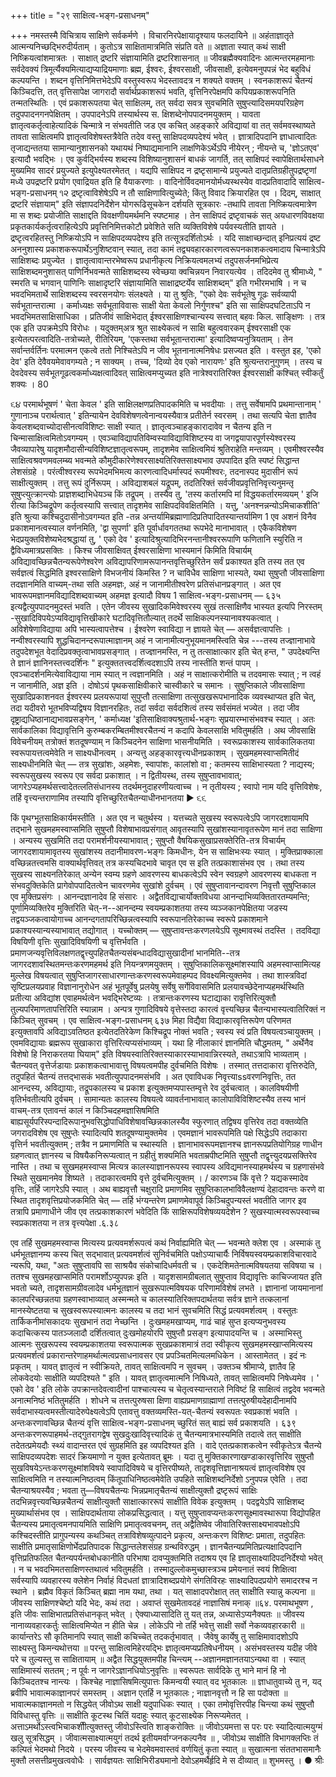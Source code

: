 +++
title = "२९ साक्षित्व-भङ्ग-प्रसाधनम्"

+++
नमस्तस्मै विचित्राय साक्षिणे सर्वकर्मणे । विचारनिरपेक्षायादृश्याय फलदायिने ॥ अहंताज्ञातृते आत्मन्यनिच्छद्भिरुदीर्यताम् । कुतोऽत्र साक्षितामात्रमिति संप्रति वते ॥ अज्ञाता स्यात् कथं साक्षी निष्क्रियत्वांशमात्रतः । साक्षात् द्रष्टरि संज्ञायामिति द्रष्टरिशासनात् ॥ 
जीवब्रह्मैक्यवादिनः आत्मन्तरमहमानाः सर्वदेवक्यं त्रिमूर्त्यैक्यमित्याद्यप्याद्रियमाणाः ब्रह्म, ईश्वरः, ईश्वरसाक्षी, जीवसाक्षी, इत्येवमनुपपन्नं भेद बहुविधं कल्पयन्ति । शब्दन वृत्तिनिमित्तभेदेऽपि वस्तुस्वरूप भेदस्तावदत्र न शक्यते वक्तम् । स्वनकाशरूपं चैतन्यं किञ्चिदत्ति, तत् वृत्तिसापेक्ष जागरादौ सर्वार्थप्रकाशरूपं भवति, वृत्तिनिरपेक्षमपि कपियप्रकाशरूपनिति तन्मतस्थितिः । एवं प्रकाशरूपतया चेत् साक्षिलम्, तत् सर्वदा सवत्र सुवचमिति सुषुप्त्यादिसमयपरिग्रहेण तदुपपादनगनपेक्षितम् । उपपादनेऽपि तस्यार्थस्य स. क्षिशब्देनोपपादनमयुक्तम् । यावता ज्ञातृत्वकर्तृत्वाहेत्यादिकं चिन्मात्रे न संभवतीति जड एव कचित् अहङ्कारे अविद्यायां वा तत् सर्वमवस्थाष्यते तावता साक्षित्वमपि ज्ञातृत्वविशेषस्तत्रैवेति तदेव वस्तु साक्षिपदव्यपदेश्यं भवेत् । ज्ञात्रादिपदानि ज्ञाधात्वादितः तृजाद्यन्ततया सामान्यानुशासनको यथायथं निष्पाद्यमानानि लाक्षणिकेऽर्थेऽपि नीयेरन् ; नीयन्ते च, 'ज्ञोऽतएव' इत्यादौ भवद्भिः । एव कुर्वद्भिर्यस्य शब्दस्य विशिष्यानुशासनं बाधकं जागर्ति, तत् साक्षिपदं स्वापेक्षितार्थसाधने मुख्यमिव सादरं प्रयुज्यते इत्युपेक्ष्यतरमेतत् । यद्यपि साक्षिपद न द्रष्टृसामान्ये प्रयुज्यते दातृप्रतिग्रहीतुपद्रष्टृणां मध्ये उपद्रष्टरि प्रयोग एवाद्रियत इति हि वैयाकरणाः । वादिनोर्विवदमानयोर्मध्यस्थस्येव वादप्रतिवादादि
साक्षित्व-भङ्ग-प्रसाधनम् 
૧૨ 
द्रष्टृत्वाविशेषेऽपि न तौ साक्षिणावित्युच्येते; किंतु विवाद क्रियारहित एव । दिदम्, साक्षात् द्रष्टरि संज्ञायाम्" इति संज्ञापदनिर्देशेन योगरूढिसूचकेन दर्शयति सूत्रकारः -तथापि तावता निष्क्रियत्वमात्रेण मा स शब्दः प्रयोजीति साक्षाद्दति विवक्षणीयमर्थमनि स्पष्टमाह । तेन साक्षिपदं द्रष्टृवाचकं सत् अयधारणविवक्षया प्रकृतकार्यकर्तृत्वराहित्येऽपि प्रवृत्तिनिमित्तकोटौ प्रवेशिते सति व्यक्तिविशेषे पर्यवस्यतीति ज्ञायते । द्रष्टृत्वरहितस्तु निष्क्रियोऽपि न साक्षिपदव्यपदेश्य इति तत्सूत्रदर्शितोऽर्थः । यदि साक्षाच्छन्दात् इनिप्रत्ययं द्रष्ट अननुशास्य प्रकाशकरूपार्थेऽनुशिष्टवान् स्यात्, तदा कामं तद्व्यवहारकारणत्वरूपनकाशकत्वमादाय चिन्मात्रेऽपि साक्षिशब्दः प्रयुज्येत । ज्ञातृत्वावान्तरभेष्वरूप प्रधानीकृत्य निक्रियत्वमलभ्यं तदुपसर्जनमभिप्रेत्य साक्षिशब्दमनुशासत् पाणिर्निभवन्मते साक्षिशब्दस्य स्वेच्छया क्वचिन्नयन निवारयत्येव । तदिदमेव तु श्रीमाध्ये, " स्मरति च भगवान् पाणिनिः साक्षादृष्टरि संज्ञायामिति साक्षाद्रष्टर्येव साक्षिशब्दम्" इति गभीरमभाषि । न च भवदभिमतार्थे साक्षिशब्दस्य स्वरसनयोगः संलक्ष्यते । या तु श्रुतिः, "एको देवः सर्वभूतेषु गूढः सर्वव्यापी सर्वभूतान्तरात्मा । कर्माध्यक्षः सर्वभूताविवासः साक्षी येता केवलो निर्गुणश्च" इति सा साक्षिपदघटिताऽपि न भवदभिमतसाक्षिसाधिका । प्रतिजीवं साक्षिभेदात् ईश्वरसाक्षिणश्चान्यस्य सत्त्वात् बहवः किल. साङ्क्षिणः । तत्र एक इति उपक्रमेऽपि विरोधः । यदुक्तम्अत्र श्रुत साक्ष्येकत्वं न साक्षि बहुत्ववारकम् ईश्वरसाक्षी एक इत्येतत्परत्वादिति-तत्रोच्यते, रीतिरियम्, 'एकस्तथा सर्वभूतान्तरात्मा' इत्यादिष्वप्यनुत्रियताम् । तेन सर्वान्तर्वर्तिनः परमात्मन एकत्वे ततो निश्चितेऽपि न जीव भूतनानात्मनिषेधः प्रसज्यत इति । वस्तुत इह, 'एको देव' इति देवैवयमेवावगम्यते ; न साक्यम् । तच्च, 'दिव्यो देव एको नारायणः' इति श्रुत्यन्तरानुगुणम् । तस्य च देवदेवस्य सर्वभूतगूढत्वकर्माध्यक्षत्वादिवत् साक्षित्वमप्युच्यत इति नात्रेश्वरातिरिक्त ईश्वरसाक्षी कश्चित् स्वीकर्तुं शक्यः । 
80 

૬૪ 
परमार्थभूषणं 
' चेता केवल ' इति साक्षिलक्षणप्रतिपादकमिति च भवदीयाः । तत्तु सर्वेषामपि प्रथमान्तानाम् ' गुणानाञ्च परार्थत्वात् ' इतिन्यायेन देवविशेषणत्वेनान्वयस्यैवात्र प्रतीतेर्न स्वरसम् । तथा सत्यपि चेता ज्ञातैव केवलशब्दवाच्योदासीनत्वविशिष्टः साक्षी स्यात् । ज्ञातृत्वञ्चाहङ्कारादावेव न चैतन्य इति न चिन्मासाक्षित्वमितोऽवगम्यम् । एवञ्चाविद्यापतिविम्वस्याविद्याविशिष्टस्य वा जगद्वयापारपूर्णस्येश्वरस्य जैवव्यापारेषु यादृशमौदासीन्यविशिष्टज्ञातृत्वरूपम्, तादृशमेव साक्षित्वमियं श्रुतिराहेति मन्तव्यम् । एवमीश्वरस्यैव साक्षित्वश्रवणमवलम्ब्य भवन्मते कौमुदीकारेणेश्वरसाक्ष्यतिरिक्तसाक्ष्यभाव उपपादित इति स्पष्टं सिद्धान्त लेशसंग्रहे । परंत्वीश्वरस्य रूपभेदमभिमत्य कारणत्वादिधर्मास्पदं रूपमीश्वरः, तदनास्पद मुदासीनं रूपं साक्षीत्युक्तम् । तत्तु रूपं दुर्निरूपम् । अविद्याशबलं यद्रूपम्, तदतिरिक्तं सर्वजीवप्रवृत्तिनिवृत्त्यनुमन्तृ सुषुप्त्युत्क्रान्त्योः प्राज्ञशब्दाभिधेयञ्च किं तद्रूपम् । तस्यैव तु, 'तस्य कर्तारमपि मां विद्धयकर्तारमव्ययम् ' इजि रीत्या किञ्चिद्रूपेण कर्तृत्वस्यापि सत्त्वात् तादृशमेव साक्षिपदविवक्षितमिति । यत्तु, 'अनश्नन्नन्योऽमिचाकशीति' इति श्रुत्या कश्चिदुदासीनोऽवगम्यत इति -तन्न अन्तर्यामिब्रह्माणादिप्रतिपादितस्यान्तर्यामिण 
1 
एव 
अशनं 
विनैव प्रकाशमानत्वस्याल वर्णनमिति, 'द्वा सुपर्णा' इति पूर्वार्धावगततथा रूपभेदे मानाभावात् । 
एकैकविशेषण भेदप्रयुक्तविशेष्यभेदश्रद्धायां तु, ' एको देव ' इत्यादिश्रुत्यादिभिरनन्तानीश्वररूपाणि फणितानि स्युरिति न द्वैविध्यमात्रप्रसक्तिः । 
किश्च जीवसाक्षिवत् ईश्वरसाक्षिणा भास्यमानं किमिति विचार्यम् अविद्यावच्छिन्नचैतन्यरूपेणेश्वरेण अविद्यापरिणामरूपानन्तवृत्तिच्छुरितेन सर्वं प्रकाश्यत इति तस्य तत एव सर्वज्ञत्वं सिद्धमिति इश्वरसाक्षिणे विभजनीयं किमस्ति ? न चाविधैव साक्षिणा भास्यते, यथा सुषुप्तौ जीवसाक्षिणा तदज्ञानमिति वाच्यम्-तथा सति अहमज्ञः, अहं न जानामीतीश्वरेण प्रतिसंधानप्रङ्गात् । अत एव भावरूपमज्ञानमविद्यादिशब्दवाच्यम् अहमज्ञ इत्यादौ विषय 
1 
साक्षित्व-भङ्ग-प्रसाधनम् 
— 
६३५ 
इत्यद्वैत्युपपादनमुदस्तं भवति । एतेन जीवस्य सुखादिकमिवेश्वरस्य सुखं तत्साक्षिणैव भास्यत इत्यपि निरस्तम् -सुखादिविपयेऽप्यविद्यावृत्तिखीकारे घटादिवृत्तितौल्यात् तदर्थे साक्षिकल्पनस्यानावश्यकत्वात् । अविशेषेणाविद्याया अपि भास्यत्वापत्तेश्च । ईश्वरेण स्वाविद्या न ज्ञायते चेत् — असर्वज्ञत्वापत्तिः । नन्वीश्वरस्यापि शुद्धचिदानन्दरूपात्माज्ञानम् अहं न जानामीत्यनुभूयमानमस्त्विति चेन्न ---तस्य तज्ज्ञानाभावे तदुपदेशभूत वेदादिप्रवक्तृत्वाभावप्रसङ्गात् । तज्ज्ञानमस्ति, न तु तत्साक्षात्कार इति चेत् हन्त, " उपदेक्ष्यन्ति ते ज्ञानं ज्ञानिनस्तत्त्वदर्शिनः " इत्युक्ततत्त्वदर्शित्वदशाऽपि तस्य नास्तीति शन्तं पापम् । एवञ्चादर्शनमित्येवाविद्याया नाम स्यात् न त्वज्ञानमिति । अहं न साक्षात्करोमीति च तदवमासः स्यात् ; न त्वहं न जानामीति, अज्ञ इति । दोषोऽयं पृथकसाक्षिवीकारे चास्वीकारे च समानः । सुषुप्तिकाले जीवसाक्षिणा सुखादिप्रकाशनवत ईश्वरस्य प्रलयरूपायां सुपुप्तौ तत्साक्षिणा तत्सुखखरूपभानादिक व्यवस्थाप्यत इति चेत्, तदा यदीवरो भूतभविप्यद्विषय विज्ञानरहितः, तदां सर्वदा सर्वदशित्वं तस्य सर्वसंमतं भज्येत । तदा जीव दृष्ट्राद्यधिष्ठानाद्यभावप्रसङ्गेन, ' कर्माध्यक्ष 'इतिसाक्षिवाक्यश्रुतार्थ-भङ्गः सृप्रयारम्भासंभवश्च स्यात् । अतः सार्वकालिका विद्यावृत्तिनि कुरुम्बकरम्बितमीश्वरचैतन्यं न कदापि केवलसाक्षि भवितुमर्हति । 
अथ जीवसाक्षि विवेचनीयम् तत्रोक्तं शतदूषण्याम् न किञ्चिदनेन साक्षिणा भासनीयमिति । स्वरूप्रकाशस्य सार्वकालिकतया स्वरूपायत्तत्वमेवेति न साक्ष्यधीनत्वम् । अन्यत्तु अहङ्कारवृत्त्यधीनप्रकाशम् । सुखमहमस्वाप्समितीदं साक्ष्यधीनमिति चेत् — तत्र सुखांशः, अहमेशः, स्वापांशः, कालांशो वा ; कतमस्य साक्षिभास्यता ? नाद्यस्य; स्वरूपसुखस्य स्वरूप एव सर्वदा प्रकाशात् । न द्वितीयस्थ, तस्य सुषुप्तावभावात्; जागरेऽप्यहमर्थसत्त्वादेतत्लतिसंधानस्य तदर्थमनुदाहरणीयत्वाच्च । न तृतीयस्य ; स्वापो नाम यदि वृत्तिविशेषः, तर्हि वृत्त्यन्तराणामिव तस्यापि वृत्तिच्छुरितचैतन्याधीनभानतया 
► 
૬૬ 

किं पृथग्भूतसाक्षिकार्यमस्तीति । अत एव न चतुर्थस्य । यत्तच्यते सुखस्य स्वरूपत्वेऽपि जागरदशायामपि तद्भाने सुखमहमस्वाप्समिति सुषुप्तौ विशेषाभावप्रसंगात् आवृतस्यापि सुखांशस्यानावृतरूपेण मानं तदा साक्षिणा । अन्यस्य सुखमिति तदा परामर्शनीयस्याभावात् ; सुषुप्तौ वैषयिकसुखाप्रसक्तेरिति-तत्र विचार्यम् जागरदशायामावृतस्य सुखांशस्य तदानीमावरण-भङ्गः किमधीनः, येन स साक्षिभःस्यः स्यात् । मुक्तिप्राक्काला वच्छिन्नतत्त्वमसि वाक्यार्थवृत्तिवत् तत्र कस्यचिदभावे चावृत एव स इति तत्प्रकाशासंभव एव । तथा तस्य सुखस्य साक्ष्यनतिरेकात् अन्येन स्वम्य ग्रहणे आवरणस्य बाधकत्वेऽपि स्वेन स्वग्रहणे आवरणस्य बाधकता न संभवदुक्तिकेति प्रागेवोपपादितत्वेन चावरणमेव सुखांशे दुर्वचम् । एवं सुषुप्तावानन्दावरण निवृत्तौ सुषुप्तिकाल एव मुक्तिप्रसंगः । आनन्दज्ञानादेव हि संसारः । अद्वैतविद्याचार्योक्तविधया आनन्दाभिव्यक्तितारतम्यमन्ति; पूर्णामिव्यक्तिरेव मुक्तिरिति चेत्-न--आनन्दम्य स्वयम्प्रकाशतया तस्य व्यञ्जकानपेक्षितया जडस्य तद्वयञ्जकत्वायोगाच्च आनन्दगतापरिच्छिन्नत्वस्यापि स्वरूपानतिरेकाच्च 
स्वरूपे प्रकाशमाने प्रकाश्यस्यान्यस्याभावात् तद्योगात् । 
यच्चोक्तम् — सुषुप्तावन्तःकरणलयेऽपि सूक्ष्मावस्थं तदस्ति । तदविद्या विषयिणी वृत्तिः सुखादिविषयिणी च वृत्तिर्भवति । प्रमाणजन्यवृत्तिविलक्षणतद्वृत्त्युपहितचैतन्यसंबन्धादविद्यासुखादीनां भानमिति--तत्र जागरदशावस्थितमन्तःकरणमहमर्थ इति नियन्त्रणमयुक्तम् । सुषुप्तिकालिकसूक्ष्मांशस्यापि अहमस्वाप्सामित्यह मुल्लेख विषयत्वात् सुषुप्तिजागरसाधारणान्तःकरणस्वरूपमेवाहम्पद विवक्ष्यमित्युक्तमेव । तथा शास्त्रविदां सृष्टिप्रलयप्रवाह विज्ञानानुरोधेन अहं भूतपूर्वेषु प्रलयेषु सर्वेषु सर्गेविवासमिति प्रलयावच्छेदेनाप्यहमर्थस्थिति प्रतीत्या अविद्यांश एवाहमर्थत्वेन भवद्भिरेष्टव्यः । तत्रान्तःकरणस्य घटाद्याका रावृत्तिरित्युक्तौ तुल्यपरिमाणतापत्तिरिति स्यान्नाम । अन्पत्र गुणादिविषये वृत्तेस्तदा कारत्वं वृत्त्यच्छिन्न चैतन्यभास्यत्वातिरिक्तं न किञ्चित् सुवचम् । एव
साक्षित्व-भङ्ग-प्रसाधनम् 
६३७ 
मिहा विद्यैवा विद्याकारवृत्तिरूपेण परिणमत इत्युक्तावपि अविद्याऽवतिष्ठत इत्येतदतिरेकेण किश्चिद्रूप नोक्तं भवति ; स्वस्य स्वं प्रति विषयत्वञ्चायुक्तम् । एवमविद्यायाः ब्रह्मरूप सुखाकारा वृत्तिरित्यप्यसंभाव्यम् । यथा हि नीलाकारं ज्ञानमिति चौद्धमतम्, " अर्थेनैव विशेषो हि निराकरतया घियाम्" इति विषयस्वातिरिक्तस्याकारस्याभावान्निरस्यते, तथाऽत्रापि भाव्यताम् । चैतन्यवत् वृत्तेर्जडायाः प्रकाशकत्वाभावात्तु विषयत्वमपीह दुर्वचमिति विशेषः । तस्मात् तत्तदाकारा वृत्तिरुदेति, तदुपहितं चैतन्यं तत्तद्भासकं भवतीत्युपपादनमसंभवि । अत एवाविधक निवृत्त्याssवरणनिवृत्तिः, तत आनन्दस्य, अविद्यायाः, तद्रूपकालस्य च प्रकाश इत्युक्तमप्यपास्तम्वृत्ते रेव दुर्वचत्वात् । कालविषयीणी वृतिर्भवतीत्यपि दुर्वचम् । सामान्यतः कालस्य विषयत्वे व्यावर्तनाभावात् कालोपाविविशिष्टस्यैव तस्य भानं वाचम्-तत्र एतावन्तं कालं न किञ्चिदहमज्ञासिषमिति बाह्यसूर्यपरिस्पन्दादिरूपानुभवसिद्धोपाधिविशेषावच्छिन्नकालस्यैव स्फुरणात् तद्विषय वृत्तिरेव तदा वक्तव्येति जगरादविशेष एव सुषुप्तेः स्यादित्यपि शतदूषण्यामुक्तमेव । एवमज्ञानं भावरूपमिति पक्षे सिद्धेऽपि तदाकारा वृत्तिर्न भवतीत्युक्तम् ; तत्रैव न प्रमाणमिति च स्थास्यति । ज्ञानाभावरूपमज्ञानश्च ज्ञानरूपप्रतियोगिग्रह णाधीन ग्रहणत्वात् ज्ञानस्य च विषयैकनिरूप्यत्वात् न ग्रहीतुं शक्यमिति भवताम्रपीष्टमिति सुषुप्तौ तद्वृत्त्युदयप्रसक्तिरेव नास्ति । तथा च सुखमहमस्वाप्स मित्यत्र कालस्याज्ञानरूपस्य स्वापस्य अविद्यमानस्याहमर्थस्य च ग्रहणासंभवे स्थिते सुखमानमेव शिष्यते । तदाकारत्वमपि वृत्ते दुर्वचमित्युक्तम् । 
/ 
कारणञ्च किं वृत्ते ? यद्यकस्मादेव वृत्तिः, तर्हि जागरेऽपि स्यात् । अथ बाह्यवृत्तौ चक्षुरादि प्रमाणमिव सुषुप्तिकालभाविवैलक्षण्यं देहादावन्तः करणे वा स्थित तादृशवृत्तिप्रयोजकमिति चेत् — तर्हि भंग्यन्तरेण प्रमाणमेवापूर्व किञ्चिदुपन्यस्तं भवतीति जागर इव तत्रापि प्रमाणाधीने जीव एव तत्प्रकाशकारणं भवेदिति किं साक्षिरूपविशेषव्ययदेशेन ? सुखस्यात्मस्वरूपस्वाच्च स्वप्रकाशतया न तत्र वृत्त्यपेक्षा 
.६.३८ 

एव तर्हि सुखमहमस्वाप्स मित्यस्य प्रत्यवमर्शरूपत्वं कथं निर्वाह्यमिति चेत् — भवन्मते क्लेश एव । अस्माकं तु धर्मभूतज्ञानम्य कस्य चित् सद्भावात् प्रत्यवमर्शत्वं सुनिर्वचमिति पक्षोऽप्याचार्यैः निर्विषयस्वयम्प्रकाशविचारवादे न्यरूपि, यथा, "अतः सुषुप्तावपि सा साश्रयैव संकोचादिधर्मवती च । एकदेशिमतेनात्मविषयतया सविषया च । ततश्च सुखमहखाप्समिति परामर्शोऽप्युपपन्नः इति । यादृशसामग्रीबलात् सुषुप्ताव विद्यावृत्तिः काचिज्जायत इति भवतो च्यते, तादृशसामग्रीवलादेव धर्मभूतज्ञानं सुखरूपात्मविषयक परिणामविशेषं लभते । ज्ञानानां जायमानानां कालपरिच्छन्नतया ग्रहणस्वाभाव्यात् अस्मन्मते च कालस्यातिरिक्तपदार्थतया सर्वत्र ज्ञाने तत्कलानां मानस्येष्टतया च सुखस्वरूपस्यात्मनः कालस्य च तदा भानं सुवचमिति सिद्धं प्रत्यवमर्शत्वम् । वस्तुतः तार्किकनीमांसकादयः सुखभानं तदा नेच्छन्ति । दुःखमहमखाप्यम्, गाढं 
चाहं सुप्त इत्यप्यनुभवस्य कदाचित्कस्य पातञ्जलादौ दर्शितत्वात् दुःखमोहयोरपि सुषुप्तौ प्रसङ्ग इत्यापादयन्ति च । अस्माभिस्तु आत्मनः सुखरूपस्य स्वयम्प्रकाशतया स्वरूपात्मक सुखप्रकाशमात्रं तदा स्वीकृत्य सुखमहमस्खाप्समित्यस्य प्रत्यवमर्शत्वं प्रकारान्तरेणाहमर्थात्मत्वप्रसाधनावसर एव प्रपञ्चितमित्यलमधिकेन । 
आस्तामेतत् । इदं नः प्रकृतम् । यावत् ज्ञातृत्वं न स्वीक्रियते, तावत् साक्षित्वमपि न सुवचम् । उक्तञ्च श्रीमाप्ये, ज्ञातैव हि लोकवेदयोः साक्षीति व्यपदिश्यते " इति । यावत् ज्ञातृत्वमात्मनि निषिध्यते, तावत् साक्षित्वमपि निषेध्यमेव । ' एको देव ' इति लोके उपक्रान्तदेवत्वादीनां पाश्चात्यस्य च चेतृत्वस्यान्तराले निविष्टं हि साक्षित्वं तद्वदेव भवन्मते अनात्मनिष्ठं भतितुमर्हति । 
शोधने च तत्तत्पुरुषसा क्षिणा वाह्यप्रमाणग्राह्माणां तत्तत्पुरुषीयदेहादीनामपि सर्वदाभास्यत्वमस्तीत्यादेरुपेक्ष्यत्वेऽपि एतावत्तु वक्तव्यमस्ति-यत्-चैतन्यं स्वरूपतः स्वप्रकाशं भवति । अन्तःकरणावच्छिन्न चैतन्यं वृत्ति
साक्षित्व-भङ्ग-प्रसाधनम् 
च्छुरितं सत् बाह्यं सर्व प्रकाशयति । 
६३९ 
अन्तःकरणरूपाहमर्थ-तद्गुतरागद्वेष
सुखदुःखादिवृत्त्यादिकं तु चैतन्यमात्रभास्यमिति तदात्वे तत् साक्षीति तदेतत्प्रमेयदौः स्थ्यं वादान्तरत एवं सुग्रहमिति इह 
व्यपदिश्यत इति । 
वादे एतत्प्रकाशकत्वेन स्वीकृतेऽत्र चैतन्ये साक्षिपदव्यपदेशः सादरं क्रियमाणो न युक्त इत्येतावत् ब्रूमः । यदा तु मुक्तिकारणाखण्डाकारवृत्तिरिव सुषुप्तौ सुखविषयेऽन्तःकरणसूक्ष्मांशविषये स्वापादिविषये च वृत्तिरपीष्यते, तादृशवृत्तिज्ञानाश्रयत्वं ज्ञातृत्वविशेष एव साक्षित्वमिति न तस्यात्मनिष्ठत्वम् किंतूपाधिनिष्ठत्वमेवेति उपहिते साक्षिशब्दनिर्देशो ऽनुपपन्न एवेति । 
तदा 
चैतन्याश्रयस्यैव 
; 
भवता तु—विषयचैतन्यः भिन्नप्रमातृचैतन्यं साक्षीत्युक्तौ द्रष्टृरूपं साक्षिः तदभिन्नवृत्त्यवच्छिन्नचैतन्यं साक्षीत्युक्तौ साक्षात्काररूपं साक्षीति विवेक इत्युक्तम् । पदद्वयेऽपि साक्षिशब्द मुख्यार्थासंभव एव । साक्षिपदार्थताया लोकप्रसिद्धत्वात् । यत्तु सुषुप्तावप्यन्तःकरणसूक्ष्मावस्थारूपा विद्योपहित चैतन्यस्य प्रमातृत्वमनपायमिति साक्षिणि प्रमातृत्ववचनम्, तत् अद्वैतिष्वेव जीवातिरिक्तसाक्ष्यभावपक्षोऽपि कश्चिदस्तीति प्रागुपन्यस्य कथञ्चित् तत्राविशेषव्युत्पादने प्रकृत्य, अन्तःकरण विशिष्टः प्रमाता, तदुपहितः साक्षीति प्रमातृसाक्षिणोर्भेदप्रतिपादक सिद्धान्तलेशसंग्रह ग्रन्थविरुद्धम् । ज्ञानचैतन्यप्रमितिप्रत्यक्षादिपदानि वृत्तिप्रतिफलित चैतन्यपर्यन्तबोधकानीति परिभाषा दावप्युक्तमिति तदाश्रय एव हि ज्ञातृसाक्ष्यादिपदनिर्देश्यो भवेत् । न च भवदभिमतसाक्षिणस्तथात्वं भवितुमर्हति । तस्मादुल्लोकमुच्छास्त्रञ्च प्रमेयनातं स्वयं शिक्षित्वा सर्वस्यापि व्यवहारस्य क्लेशेन निर्वाहं विदधतां ज्ञात्रादिशब्दप्रयोगे संगतिविरहः साक्ष्यादिपदप्रयोगे समादरश्च न स्थाने । 
ब्रह्मैव विकृतं किञ्चित् ब्रह्मा नाम यथा, तथा । 
यत् साक्षादपरोक्षात् तत् साक्षीति स्यान्नु कल्पना ॥ जीवस्य साक्षिणश्चेष्टो यदि भेदः, कथं तदा । अवाप्तं सुखमेतावदहं नाज्ञासिषं मनाक् ॥६४. 
परमाथभूषण 
, 
इति जीवः साक्षिभातप्रतिसंधानकृत् भवेत् । ऐक्याध्यासादिति तु यत् तन्न, अध्यासेऽप्यनैक्यतः ॥ जीवस्य नानाव्यवहारकर्तुः साक्षित्वमिप्येत न हीति चेन्न । लोकेऽपि नो तर्हि भवेत्तु साक्षी सर्वो नेकव्यवहारकारी ॥ कार्यान्तरेऽ सौ कृतिमानपि स्यात् साक्षी कचिच्चेत् तदकर्तृभावात् । जैवेषु कार्येषु तु साक्षिमावादशोऽपि साक्ष्यस्तु किमन्यथोत्तया ॥ परन्तु साक्षित्वमिहेरयद्भिः ज्ञातृत्वमप्यप्रतिषेधनीयम् । असंभवस्तस्य यदीह जीवे परे च तुल्यस्तु स साक्षितायाम् ॥ अद्वैत सिद्धयुक्तमपीह चिन्त्यम् --अज्ञानमज्ञानतयाऽन्यथा वा । स्यात् साक्षिमास्यं सततम् ; न पूर्वः न जागरेऽज्ञानधियोऽनुवृत्तिः ॥ स्वरूपतः सार्वदिके तु भाने मानं हि नो किञ्चिदतश्च नान्त्यः । किश्चेह नाज्ञासिषमित्युपात्तः किमन्वयी स्यात् वद भूतकालः ॥ ज्ञाधातुवाच्ये तु न, यद् ब्रवीपि भावात्मकाज्ञानपरं समस्तम् । अज्ञान एतर्हि न भूतकालः ; नाज्ञानवृत्तौ न हि सा पदोक्ता ॥ भावात्मकाज्ञानमतो न सिद्धयेत् जीवोऽथ साक्षी यदुपाधिकः स्यात् । एका तमोवृत्तिरपीह चिन्त्या कथं सुषुप्तौ विविधास्तु वृत्तिः ॥ साक्षीति कूटस्थ चितिं यदाहुः स्यात् कूटसाक्ष्येक निरूप्यमेतत् । अत्ताऽमर्थोऽस्त्वभिचाकशीीत्युक्तस्तु जीवोऽस्त्विति शाङ्करोक्तिः ॥ जीवोऽयमत्ता स परः परः स्यादित्यात्मयुग्मं खलु सूत्रसिद्धम् । जीवात्मसाक्ष्यात्मयुगं तदर्थ इतीयमर्वाग्जनकल्पनैव ॥ 
, 
जीवोऽथ साक्षीति विभागक्लप्तिः तं कल्पितं भेदमथो निदये । परस्य जीवस्य च भेदमेवमवास्तवं वर्णयितुं कृता स्यात् ॥ 
सुखात्मना संततभासमानैः 
मुक्तौ लसत्तीव्रमुखत्ववोधैः । 
सार्वज्ञयतः साक्षिभिरीड्यमानो 
देवोऽहमर्थैर्हृदि मे स दीव्यात् ॥ 
शुभमस्तु । 
● 
श्रीः